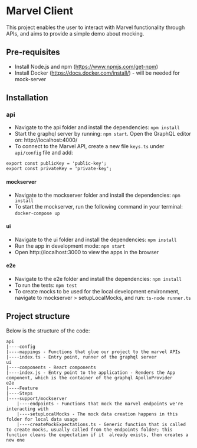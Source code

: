 # Marvel Client
This project enables the user to interact with Marvel functionality through APIs, and aims to provide a simple demo about mocking.

## Pre-requisites
* Install Node.js and npm (https://www.npmjs.com/get-npm)
* Install Docker (https://docs.docker.com/install/) - will be needed for mock-server

## Installation
### api
* Navigate to the api folder and install the dependencies: `npm install`
* Start the graphql server by running: `npm start`. Open the GraphQL editor on: http://localhost:4000/
* To connect to the Marvel API, create a new file `keys.ts` under `api/config` file and add:
```
export const publicKey = 'public-key';
export const privateKey = 'private-key';
```
#### mockserver
* Navigate to the mockserver folder and install the dependencies: `npm install`
* To start the mockserver, run the following command in your terminal: `docker-compose up`
#### ui
* Navigate to the ui folder and install the dependencies: `npm install` 
* Run the app in development mode: `npm start`
* Open http://localhost:3000 to view the apps in the browser
#### e2e
* Navigate to the e2e folder and install the dependencies: `npm install`
* To run the tests: `npm test`
* To create mocks to be used for the local development environment, navigate to mockserver > setupLocalMocks, and run: `ts-node runner.ts`

## Project structure
Below is the structure of the code:
    
    api
    |----config
    |----mappings - Functions that glue our project to the marvel APIs
    |----index.ts - Entry point, runner of the graphql server
    ui
    |----components - React components
    |----index.js - Entry point to the application - Renders the App component, which is the container of the graphql ApolloProvider
    e2e
    |----Feature
    |----Steps
    |----support/mockserver
        |----endpoints - Functions that mock the marvel endpoints we're interacting with
        |----setupLocalMocks - The mock data creation happens in this folder for local data usage
        |----createMockExpectations.ts - Generic function that is called to create mocks, usually called from the endpoints folder; this function cleans the expectation if it  already exists, then creates a new one
